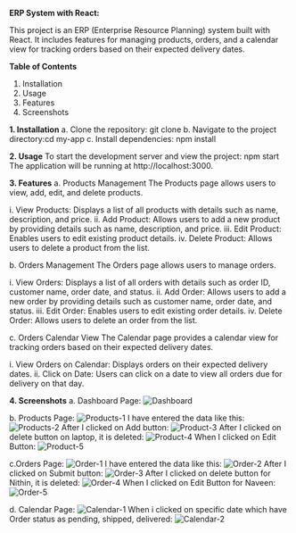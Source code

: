 **ERP System with React:**

This project is an ERP (Enterprise Resource Planning) system built with React. It includes features for managing products, orders, and a calendar view for tracking orders based on their expected delivery dates.

**Table of Contents**
1. Installation
2. Usage
3. Features
4. Screenshots


**1. Installation**
a. Clone the repository: git clone <repository-url>
b. Navigate to the project directory:cd my-app
c. Install dependencies: npm install


**2. Usage**
To start the development server and view the project: npm start
The application will be running at http://localhost:3000.


**3. Features**
a. Products Management
The Products page allows users to view, add, edit, and delete products.

i. View Products: Displays a list of all products with details such as name, description, and price.
ii. Add Product: Allows users to add a new product by providing details such as name, description, and price.
iii. Edit Product: Enables users to edit existing product details.
iv. Delete Product: Allows users to delete a product from the list.

b. Orders Management
The Orders page allows users to manage orders.

i. View Orders: Displays a list of all orders with details such as order ID, customer name, order date, and status.
ii. Add Order: Allows users to add a new order by providing details such as customer name, order date, and status.
iii. Edit Order: Enables users to edit existing order details.
iv. Delete Order: Allows users to delete an order from the list.

c. Orders Calendar View
The Calendar page provides a calendar view for tracking orders based on their expected delivery dates.

i. View Orders on Calendar: Displays orders on their expected delivery dates.
ii. Click on Date: Users can click on a date to view all orders due for delivery on that day.


**4. Screenshots**
a. Dashboard Page:
![Dashboard](https://github.com/nithink21460/Simplified-ERP-System-with-React/assets/96772933/745f851e-057b-4b82-92c3-29c442826890)

b. Products Page:
![Products-1](https://github.com/nithink21460/Simplified-ERP-System-with-React/assets/96772933/d45411f7-fe12-4291-819c-5811c1ecea92)
I have entered the data like this:
![Products-2](https://github.com/nithink21460/Simplified-ERP-System-with-React/assets/96772933/11e7e5c2-b279-4d94-ab85-a5c401f0dc40)
After I clicked on Add button:
![Product-3](https://github.com/nithink21460/Simplified-ERP-System-with-React/assets/96772933/9e462c10-455b-412c-a9fc-5197dbcf84fc)
After I clicked on delete button on laptop, it is deleted:
![Product-4](https://github.com/nithink21460/Simplified-ERP-System-with-React/assets/96772933/09c330d4-3ceb-4647-a460-7ebfe17db3d3)
When I clicked on Edit Button:
![Product-5](https://github.com/nithink21460/Simplified-ERP-System-with-React/assets/96772933/8a82b87a-47eb-47f8-a84a-a1e6fa017a89)

c.Orders Page:
![Order-1](https://github.com/nithink21460/Simplified-ERP-System-with-React/assets/96772933/6471ce90-2977-4fd6-99fe-89cdcbec45a2)
I have entered the data like this:
![Order-2](https://github.com/nithink21460/Simplified-ERP-System-with-React/assets/96772933/ba269596-c64c-4f11-a769-eda17a456c56)
After I clicked on Submit button:
![Order-3](https://github.com/nithink21460/Simplified-ERP-System-with-React/assets/96772933/3fb97c78-b2b1-4c9f-a991-572a180be435)
After I clicked on delete button for Nithin, it is deleted:
![Order-4](https://github.com/nithink21460/Simplified-ERP-System-with-React/assets/96772933/987c5d76-6607-4bad-b347-f60b8cc4209a)
When I clicked on Edit Button for Naveen:
![Order-5](https://github.com/nithink21460/Simplified-ERP-System-with-React/assets/96772933/7bb8ad59-3856-48fd-9036-3d0558017a56)

d. Calendar Page:
![Calendar-1](https://github.com/nithink21460/Simplified-ERP-System-with-React/assets/96772933/f6af812b-609c-4ec1-9f1c-b09cf47a87c6)
When i clicked on specific date which have Order status as pending, shipped, delivered:
![Calendar-2](https://github.com/nithink21460/Simplified-ERP-System-with-React/assets/96772933/76f063b4-2173-4690-bdd4-c45ed37e13b9)

